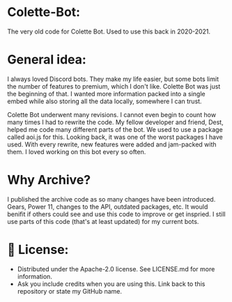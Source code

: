 # Colette-Bot:
The very old code for Colette Bot. Used to use this back in 2020-2021.

# General idea:

I always loved Discord bots. They make my life easier, but some bots limit the number of features to premium, which I don't like. Colette Bot was just the beginning of that. I wanted more information packed into a single embed while also storing all the data locally, somewhere I can trust.

Colette Bot underwent many revisions. I cannot even begin to count how many times I had to rewrite the code. My fellow developer and friend, Dest, helped me code many different parts of the bot. We used to use a package called aoi.js for this. Looking back, it was one of the worst packages I have used. With every rewrite, new features were added and jam-packed with them. I loved working on this bot every so often.

# Why Archive?

I published the archive code as so many changes have been introduced. Gears, Power 11, changes to the API, outdated packages, etc. It would benifit if others could see and use this code to improve or get inspried. I still use parts of this code (that's at least updated) for my current bots.

# 🔐 License:
- Distributed under the Apache-2.0 license. See LICENSE.md for more information.
- Ask you include credits when you are using this. Link back to this repository or state my GitHub name.
